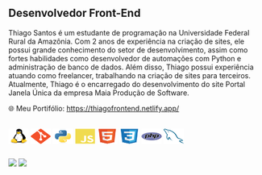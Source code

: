 ## Desenvolvedor Front-End
Thiago Santos é um estudante de programação na Universidade Federal Rural da Amazônia. Com 2 anos de experiência na criação de sites, ele possui grande conhecimento do setor de desenvolvimento, assim como fortes habilidades como desenvolvedor de automações com Python e administração de banco de dados. Além disso, Thiago possui experiência atuando como freelancer, trabalhando na criação de sites para terceiros. Atualmente, Thiago é o encarregado do desenvolvimento do site Portal Janela Única da empresa Maia Produção de Software.

🌐 Meu Portifólio: https://thiagofrontend.netlify.app/
  
<div style="display: inline_block"><br>
  <!-- ícones do linguagens -->

  <img align="center" alt="Thiago-Linux" height="30" width="40" src="https://github.com/devicons/devicon/blob/master/icons/linux/linux-original.svg">
  <img align="center" alt="Thiago-Git" height="30" width="40" src="https://github.com/devicons/devicon/blob/master/icons/git/git-original.svg">
  <img align="center" alt="Thiago-Python" height="30" width="40" src="https://raw.githubusercontent.com/devicons/devicon/master/icons/python/python-original.svg">
  <img align="center" alt="Thiago-Js" height="30" width="40" src="https://raw.githubusercontent.com/devicons/devicon/master/icons/javascript/javascript-plain.svg">
  <img align="center" alt="Thiago-HTML" height="30" width="40" src="https://raw.githubusercontent.com/devicons/devicon/master/icons/html5/html5-original.svg">
  <img align="center" alt="Thiago-CSS" height="30" width="40" src="https://raw.githubusercontent.com/devicons/devicon/master/icons/css3/css3-original.svg">
  <img align="center" alt="Thiago-PHP" height="30" width="40" src="https://github.com/devicons/devicon/blob/master/icons/php/php-original.svg">
  <img align="center" alt="Thiago-MySQL" height="30" width="40" src="https://raw.githubusercontent.com/devicons/devicon/master/icons/mysql/mysql-original.svg">
</div>
  
##

<div> 
  <a href = "mailto:thiago.spc1029@gmail.com"><img src="https://img.shields.io/badge/-Gmail-%23333?style=for-the-badge&logo=gmail&logoColor=white" target="_blank"></a>
  <a href = "https://api.whatsapp.com/send?phone=5591980659587&text=Oi"><img src="https://img.shields.io/badge/WhatsApp-25D366?style=for-the-badge&logo=whatsapp&logoColor=white"></a>
  </div>
  
